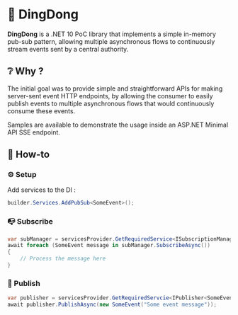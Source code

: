 # :bell: DingDong

**DingDong** is a .NET 10 PoC library that implements a simple in-memory pub-sub pattern, allowing multiple asynchronous flows to continuously stream events sent by a central authority.

## :grey_question: Why ?

The initial goal was to provide simple and straightforward APIs for making server-sent event HTTP endpoints, by allowing the consumer to easily publish events to multiple asynchronous flows that would continuously consume these events.

Samples are available to demonstrate the usage inside an ASP.NET Minimal API SSE endpoint.

## :rocket: How-to

### :gear: Setup

Add services to the DI :

```c#
builder.Services.AddPubSub<SomeEvent>();
```

### :mailbox_with_no_mail: Subscribe

```c#
var subManager = servicesProvider.GetRequiredService<ISubscriptionManager<SomeEvent>>();
await foreach (SomeEvent message in subManager.SubscribeAsync())
{
    // Process the message here
}
```

### :incoming_envelope: Publish

```c#
var publisher = servicesProvider.GetRequiredServcie<IPublisher<SomeEvent>>();
await publisher.PublishAsync(new SomeEvent("Some event message"));
```
